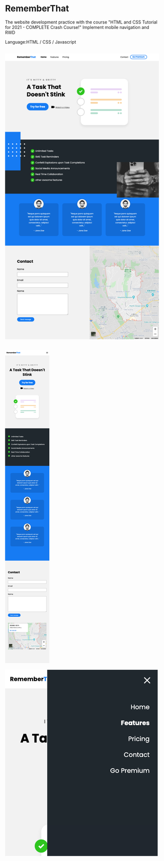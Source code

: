 # RememberThat
The website development practice with the course "HTML and CSS Tutorial for 2021 - COMPLETE Crash Course!"
Implement mobile navigation and RWD

Language:HTML / CSS / Javascript

![image](https://github.com/y6602016/RememberThat/blob/main/FireShot%20Capture%20020%20-%20Document%20-%20127.0.0.1.png)
----------------------
![image](https://github.com/y6602016/RememberThat/blob/main/FireShot%20Capture%20024%20-%20Document%20-%20127.0.0.1.png)
----------------------
![image](https://github.com/y6602016/RememberThat/blob/main/FireShot%20Capture%20027%20-%20Document%20-%20127.0.0.1.png)
